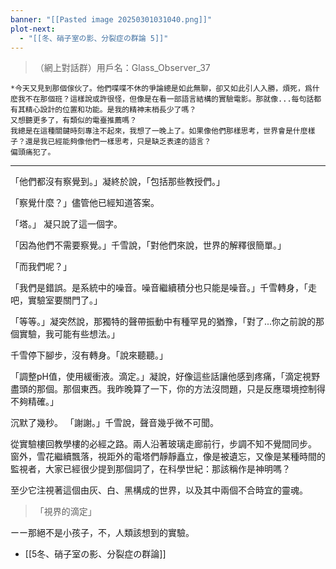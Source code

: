 ```yaml
---
banner: "[[Pasted image 20250301031040.png]]"
plot-next:
  - "[[冬、硝子室の影、分裂症の群論 5]]"
---
```


>（網上對話群）用戶名：Glass_Observer_37
>
	*今天又見到那個傢伙了。他們喋喋不休的爭論總是如此無聊，卻又如此引人入勝，煩死，爲什麽我不在那個班？這樣說或許很怪，但像是在看一部語言結構的實驗電影。那就像...每句話都有其精心設計的位置和功能。是我的精神末梢長少了嗎？
	又想聽更多了，有類似的電臺推薦嗎？
	我總是在這種關鍵時刻專注不起來，我想了一晚上了。如果像他們那樣思考，世界會是什麼樣子？還是我已經能夠像他們一樣思考，只是缺乏表達的語言？
	偏頭痛犯了。



---

「他們都沒有察覺到。」凝終於說，「包括那些教授們。」

「察覺什麼？」儘管他已經知道答案。

「塔。」
凝只說了這一個字。

「因為他們不需要察覺。」千雪說，「對他們來說，世界的解釋很簡單。」

「而我們呢？」

「我們是錯誤。是系統中的噪音。噪音繼續積分也只能是噪音。」千雪轉身，「走吧，實驗室要關門了。」

「等等。」凝突然說，那獨特的聲帶振動中有種罕見的猶豫，「對了...你之前說的那個實驗，我可能有些想法。」

千雪停下腳步，沒有轉身。「說來聽聽。」

「調整pH值，使用緩衝液。滴定。」凝說，好像這些話讓他感到疼痛，「滴定視野盡頭的那個。那個東西。我昨晚算了一下，你的方法沒問題，只是反應環境控制得不夠精確。」

沉默了幾秒。
「謝謝。」千雪說，聲音幾乎微不可聞。

從實驗樓回教學樓的必經之路。兩人沿著玻璃走廊前行，步調不知不覺間同步。
窗外，雪花繼續飄落，視距外的電塔們靜靜矗立，像是被遺忘，又像是某種時間的監視者，大家已經很少提到那個詞了，在科學世紀：那該稱作是神明嗎？

至少它注視著這個由灰、白、黑構成的世界，以及其中兩個不合時宜的靈魂。

>「視界的滴定」

ーー那絕不是小孩子，不，人類該想到的實驗。



  - [[5冬、硝子室の影、分裂症の群論]]